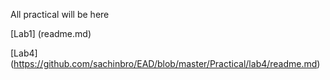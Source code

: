 All practical will be here

[Lab1] (readme.md)

[Lab4] (https://github.com/sachinbro/EAD/blob/master/Practical/lab4/readme.md)
